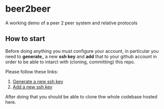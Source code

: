 # beer2beer
A working demo of a peer 2 peer system and relative protocols

## How to start

Before doing anything you must configure your account, in particular you need to **generate**_ a new **ssh key** and **add** that to your github account in order to be able to intarct with (cloning, committing) this repo.

Please follow these links:
1. [Generate a new ssh key](https://docs.github.com/en/authentication/connecting-to-github-with-ssh/generating-a-new-ssh-key-and-adding-it-to-the-ssh-agent)
2. [Add a new ssh key](https://docs.github.com/en/authentication/connecting-to-github-with-ssh/adding-a-new-ssh-key-to-your-github-account)

After doing that you should be able to clone thw whole codebase hosted here.


